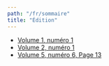 ```yaml
---
path: "/fr/sommaire"
title: "Édition"
---
```


* [Volume 1, numéro 1](/RdCv1n1-fr)
* [Volume 2, numéro 1](/RdCv2n1-fr)
* [Volume 5, numéro 6, Page 13](/RdCv5n6p13-fr)